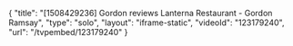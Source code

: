 {
    "title": "[1508429236] Gordon reviews Lanterna Restaurant - Gordon Ramsay",
    "type": "solo",
    "layout": "iframe-static",
    "videoId": "123179240",
    "url": "\/tvpembed\/123179240"
}